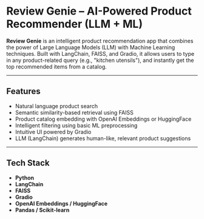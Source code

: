 
#  Review Genie – AI-Powered Product Recommender (LLM + ML)

**Review Genie** is an intelligent product recommendation app that combines the power of Large Language Models (LLM) with Machine Learning techniques. Built with LangChain, FAISS, and Gradio, it allows users to type in any product-related query (e.g., "kitchen utensils"), and instantly get the top recommended items from a catalog.

---

##  Features

-  Natural language product search
-  Semantic similarity-based retrieval using FAISS
-  Product catalog embedding with OpenAI Embeddings or HuggingFace
-  Intelligent filtering using basic ML preprocessing
-  Intuitive UI powered by Gradio
-  LLM (LangChain) generates human-like, relevant product suggestions

---

 
##  Tech Stack

- **Python**
- **LangChain**
- **FAISS**
- **Gradio**
- **OpenAI Embeddings / HuggingFace**
- **Pandas / Scikit-learn**



